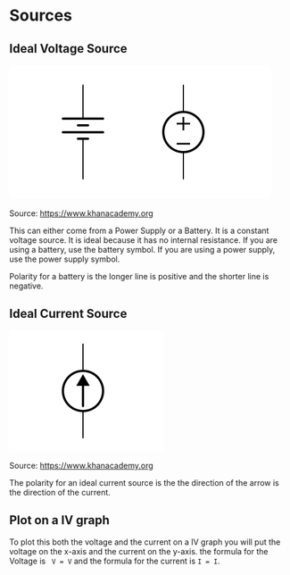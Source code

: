 # Sources

## Ideal Voltage Source

![Ideal Voltage Source](../assets/VoltageSoucre.svg)

Source: https://www.khanacademy.org

This can either come from a Power Supply or a Battery. It is a constant voltage source. It is ideal because it has no internal resistance. If you are using a battery, use the battery symbol. If you are using a power supply, use the power supply symbol. 

Polarity for a battery is the longer line is positive and the shorter line is negative.


## Ideal Current Source
![Ideal Current Source](../assets/CurrentSource.svg)

Source: https://www.khanacademy.org

The polarity for an ideal current source is the the direction of the arrow is the direction of the current.

##  Plot on a IV graph
To plot this both the voltage and the current on a IV graph you will put the voltage on the x-axis and the current on the y-axis. the formula for the Voltage is ` V = V` and the formula for the current is `I = I`.

